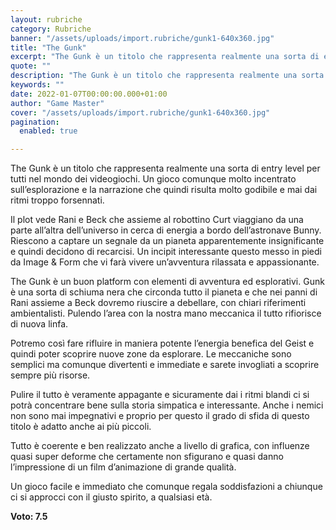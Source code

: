 ```yaml
---
layout: rubriche
category: Rubriche
banner: "/assets/uploads/import.rubriche/gunk1-640x360.jpg"
title: "The Gunk"
excerpt: "The Gunk è un titolo che rappresenta realmente una sorta di entry level per tutti nel mondo dei videogiochi. Un gioco comunque molto incentrato sull’esplorazione e la narrazione che quindi risulta molto godibile e mai dai ritmi troppo forsennati. Il plot vede Rani e Beck che assieme al robottino Curt viaggiano da una parte all’altra [&hellip"
quote: ""
description: "The Gunk è un titolo che rappresenta realmente una sorta di entry level per tutti nel mondo dei videogiochi. Un gioco comunque molto incentrato sull’esplorazione e la narrazione che quindi risulta molto godibile e mai dai ritmi troppo forsennati. Il plot vede Rani e Beck che assieme al robottino Curt viaggiano da una parte all’altra [&hellip"
keywords: ""
date: 2022-01-07T00:00:00.000+01:00
author: "Game Master"
cover: "/assets/uploads/import.rubriche/gunk1-640x360.jpg"
pagination:
  enabled: true

---
```


The Gunk è un titolo che rappresenta realmente una sorta di entry level per tutti nel mondo dei videogiochi. Un gioco comunque molto incentrato sull’esplorazione e la narrazione che quindi risulta molto godibile e mai dai ritmi troppo forsennati.

Il plot vede Rani e Beck che assieme al robottino Curt viaggiano da una parte all’altra dell’universo in cerca di energia a bordo dell’astronave Bunny. Riescono a captare un segnale da un pianeta apparentemente insignificante e quindi decidono di recarcisi. Un incipit interessante questo messo in piedi da Image & Form che vi farà vivere un’avventura rilassata e appassionante.

The Gunk è un buon platform con elementi di avventura ed esplorativi. Gunk è una sorta di schiuma nera che circonda tutto il pianeta e che nei panni di Rani assieme a Beck dovremo riuscire a debellare, con chiari riferimenti ambientalisti. Pulendo l’area con la nostra mano meccanica il tutto rifiorisce di nuova linfa.

Potremo così fare rifluire in maniera potente l’energia benefica del Geist e quindi poter scoprire nuove zone da esplorare. Le meccaniche sono semplici ma comunque divertenti e immediate e sarete invogliati a scoprire sempre più risorse.

Pulire il tutto è veramente appagante e sicuramente dai i ritmi blandi ci si potrà concentrare bene sulla storia simpatica e interessante. Anche i nemici non sono mai impegnativi e proprio per questo il grado di sfida di questo titolo è adatto anche ai più piccoli.

Tutto è coerente e ben realizzato anche a livello di grafica, con influenze quasi super deforme che certamente non sfigurano e quasi danno l’impressione di un film d’animazione di grande qualità.

Un gioco facile e immediato che comunque regala soddisfazioni a chiunque ci si approcci con il giusto spirito, a qualsiasi età.

**Voto: 7.5**